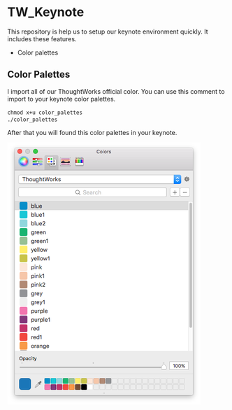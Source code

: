 # TW_Keynote

This repository is help us to setup our keynote environment quickly.
It includes these features.

- Color palettes

## Color Palettes
I import all of our ThoughtWorks official color. You can use this comment to import to your keynote color palettes.

```
chmod x+u color_palettes
./color_palettes
```

After that you will found this color palettes in your keynote.

![Keynote Color Palettes](/Color_Palettes/TW_color_palettes.png)


